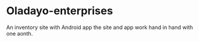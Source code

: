 # Oladayo-enterprises
An inventory site with Android app
the site and app work hand in hand with one aonth.
